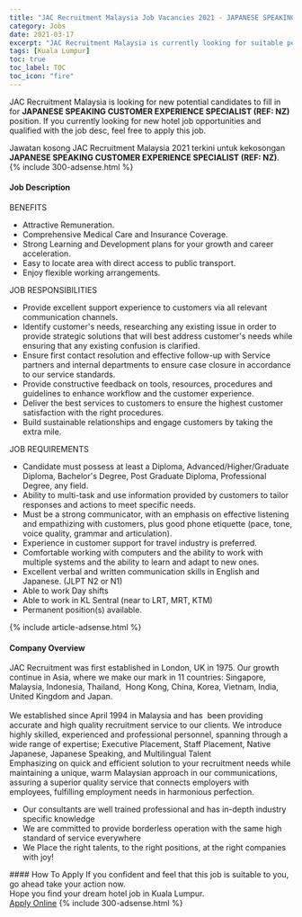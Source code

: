 ```yaml
---
title: "JAC Recruitment Malaysia Job Vacancies 2021 - JAPANESE SPEAKING CUSTOMER EXPERIENCE SPECIALIST (REF: NZ)" 
category: Jobs 
date: 2021-03-17 
excerpt: "JAC Recruitment Malaysia is currently looking for suitable person to fill in the JAPANESE SPEAKING CUSTOMER EXPERIENCE SPECIALIST (REF: NZ) which positioned at Kuala Lumpur" 
tags: [Kuala Lumpur] 
toc: true 
toc_label: TOC 
toc_icon: "fire" 
--- 
```


<p>JAC Recruitment Malaysia is looking for new potential candidates to fill in for <b>JAPANESE SPEAKING CUSTOMER EXPERIENCE SPECIALIST (REF: NZ)</b> position. If you currently looking for new hotel job opportunities and qualified with the job desc, feel free to apply this job.
</p>Jawatan kosong JAC Recruitment Malaysia 2021 terkini untuk kekosongan <b>JAPANESE SPEAKING CUSTOMER EXPERIENCE SPECIALIST (REF: NZ)</b>. 
{% include 300-adsense.html %} 
<div><div><h4>Job Description</h4></div><div><div><span><div><div>BENEFITS<ul><li>Attractive Remuneration.</li><li>Comprehensive Medical Care and Insurance Coverage.</li><li>Strong Learning and Development plans for your growth and career acceleration.</li><li>Easy to locate area with direct access to public transport.</li><li>Enjoy flexible working arrangements.</li></ul><div>JOB RESPONSIBILITIES</div><ul><li>Provide excellent support experience to customers via all relevant communication channels.</li><li>Identify customer's needs, researching any existing issue in order to provide strategic solutions that will best address customer's needs while ensuring that any existing confusion is clarified.</li><li>Ensure first contact resolution and effective follow-up with Service partners and internal departments to ensure case closure in accordance to our service standards.</li><li>Provide constructive feedback on tools, resources, procedures and guidelines to enhance workflow and the customer experience.</li><li>Deliver the best services to customers to ensure the highest customer satisfaction with the right procedures.</li><li>Build sustainable relationships and engage customers by taking the extra mile.</li></ul><div>JOB REQUIREMENTS</div><ul><li>Candidate must possess at least a Diploma, Advanced/Higher/Graduate Diploma, Bachelor's Degree, Post Graduate Diploma, Professional Degree, any field.</li><li>Ability to multi-task and use information provided by customers to tailor responses and actions to meet specific needs.</li><li>Must be a strong communicator, with an emphasis on effective listening and empathizing with customers, plus good phone etiquette (pace, tone, voice quality, grammar and articulation).</li><li>Experience in customer support for travel industry is preferred.</li><li>Comfortable working with computers and the ability to work with multiple systems and the ability to learn and adapt to new ones.</li><li>Excellent verbal and written communication skills in English and Japanese. (JLPT N2 or N1)</li><li>Able to work Day shifts</li><li>Able to work in KL Sentral (near to LRT, MRT, KTM)</li><li>Permanent position(s) available.</li></ul></div></div></span></div></div></div> 
{% include article-adsense.html %} 
<div><div><h4>Company Overview</h4></div><div><div><span><div><div>
	JAC Recruitment was first established in London, UK in 1975. Our growth continue in Asia, where we make our mark in 11 countries: Singapore, Malaysia, Indonesia,&#160;Thailand, &#160;Hong Kong, China,&#160;Korea, Vietnam, India, United Kingdom and Japan.</div>
<div>
<br>
	We established since April 1994 in Malaysia and has &#160;been providing accurate and high quality recruitment service to our clients. We introduce highly skilled, experienced and professional personnel, spanning through a wide range of expertise; Executive Placement, Staff Placement, Native Japanese, Japanese Speaking, and Multilingual Talent&#160;</div>
<div>
	Emphasizing on quick and efficient solution to your recruitment needs while maintaining a unique, warm Malaysian approach in our communications, assuring a superior quality service that connects employers with employees, fulfilling employment needs in harmonious perfection.</div>
<ul>
<li>
		Our consultants are well trained professional and has in-depth industry specific knowledge</li>
<li>
		We are committed to provide borderless operation with the same high standard of service everywhere</li>
<li>
		We Place the right talents, to the right positions, at the right companies with joy!</li>
</ul></div></span></div></div></div> 
#### How To Apply 
If you confident and feel that this job is suitable to you, go ahead take your action now. <br/> 
Hope you find your dream hotel job in Kuala Lumpur. <br/> 
<a href="https://www.jobstreet.com.my/en/job/japanese-speaking-customer-experience-specialist-ref:-nz-4508321?jobId=jobstreet-my-job-4508321" class="btn btn--info" target="_blank" rel="nofollow noopenner">Apply Online</a> 
{% include 300-adsense.html %} 